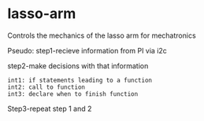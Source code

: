 # lasso-arm
Controls the mechanics of the lasso arm for mechatronics 

Pseudo:
step1-recieve information from PI via i2c

step2-make decisions with that information

    int1: if statements leading to a function
    int2: call to function
    int3: declare when to finish function 

Step3-repeat step 1 and 2
    

